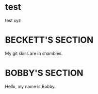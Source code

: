 # test
test
xyz

# BECKETT'S SECTION

My git skills are in shambles.

# BOBBY'S SECTION

Hello, my name is Bobby.



